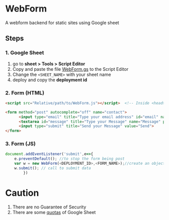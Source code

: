 # WebForm
A webform backend for static sites using Google sheet


## Steps
### 1. Google Sheet
1. go to <b>sheet > Tools > Script Editor</b>
2. Copy and paste the file [WebForm.gs](https://raw.githubusercontent.com/rpkc/WebForm/main/WebForm.gs) to the Script Editor
3. Change the `<SHEET_NAME>` with your sheet name 
4. deploy and copy the <b>deployment id</b>
### 2. Form (HTML)
```html
<script src="Relative/path/to/WebForm.js"></script>  <!-- Inside <head> -->
```
```html
<form method="post" autocomplete="off" name="contact">
      <input type="email" title="Type your email address" id="email" name="Email" placeholder="Your Email Address" required>
      <textarea id="message" title="Type your Message" name="Message" placeholder="Your Message ..." required></textarea>
      <input type="submit" title="Send your Message" value="Send">
</form>
```

### 3. Form (JS)
```js
document.addEventListener('submit',e=>{
    e.preventDefault(); //to stop the form being post
    var w = new WebForm(<DEPLOYMENT_ID>,<FORM_NAME>);//create an object
    w.submit(); // call to submit data
        })
```
# Caution
1. There are no Guarantee of Security
2. There are some [quotas](https://developers.google.com/apps-script/guides/services/quotas#current_quotas) of Google Sheet

